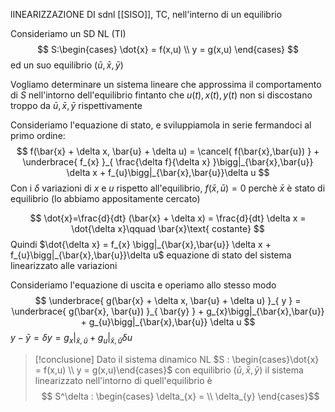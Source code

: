 lINEARIZZAZIONE DI sdnl [[SISO]], TC, nell'interno di un equilibrio

Consideriamo un SD NL (TI)
$$
S:\begin{cases}
\dot{x} = f(x,u) \\
y = g(x,u)
\end{cases}
$$
ed un suo equilibrio $(\bar{u},\bar{x},\bar{y})$

Vogliamo determinare un sistema lineare che approssima il comportamento di $S$ nell'intorno dell'equilibrio fintanto che $u(t), x(t), y(t)$ non si discostano troppo da $\bar{u},\bar{x},\bar{y}$ rispettivamente

Consideriamo l'equazione di stato, e sviluppiamola in serie fermandoci al primo ordine:
$$
f(\bar{x} + \delta x, \bar{u} + \delta u) = \cancel{ f(\bar{x},\bar{u}) } + \underbrace{ f_{x} }_{ \frac{\delta f}{\delta x}  }\bigg|_{\bar{x},\bar{u}} \delta x + f_{u}\bigg|_{\bar{x},\bar{u}}\delta u
$$
Con i $\delta$ variazioni di $x$ e $u$ rispetto all'equilibrio, $f(\bar{x}, \bar{u}) = 0$ perchè $\bar{x}$ è stato di equilibrio (lo abbiamo appositamente cercato)

$$
\dot{x}=\frac{d}{dt} (\bar{x} + \delta x) = \frac{d}{dt} \delta x = \dot{\delta x}\qquad \bar{x}\text{ costante} 
$$
Quindi $\dot{\delta x} = f_{x} \bigg|_{\bar{x},\bar{u}} \delta x + f_{u}\bigg|_{\bar{x},\bar{u}}\delta u$ equazione di stato del sistema linearizzato alle variazioni

Consideriamo l'equazione di uscita e operiamo allo stesso modo
 $$
\underbrace{ g(\bar{x} + \delta x, \bar{u} + \delta u) }_{ y } = \underbrace{ g(\bar{x}, \bar{u}) }_{ \bar{y} } + g_{x}\bigg|_{\bar{x},\bar{u}} + g_{u}\bigg|_{\bar{x},\bar{u}} \delta u
$$
$y - \bar{y}= \delta y =  g_{x}\bigg|_{\bar{x},\bar{u}} + g_{u}\bigg|_{\bar{x},\bar{u}} \delta u$



>[!conclusione]
>Dato il sistema dinamico NL $S : \begin{cases}\dot{x} = f(x,u) \\ y = g(x,u)\end{cases}$ con equilibrio $(\bar{u},\bar{x},\bar{y})$ il sistema linearizzato nell'intorno di quell'equilibrio è
> $$ S^\delta : \begin{cases}
> \delta_{x} = \\
>\delta_{y}
>\end{cases}$$